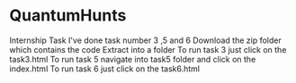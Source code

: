 # QuantumHunts
Internship Task
I've done task number 3 ,5 and 6
Download the zip folder which contains the code
Extract into a folder
To run task 3 just click on the task3.html
To run task 5 navigate into task5 folder and click on the index.html
To run task 6 just click on the task6.html
